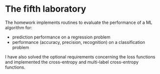 # The fifth laboratory

The homework implements routines to evaluate the performance of a ML algorithm for:

- prediction performance on a regression problem
- performance (accuracy, precision, recognition) on a classification problem

I have also solved the optional requirements concerning the loss functions and implemented the cross-entropy and multi-label cross-entropy functions.
